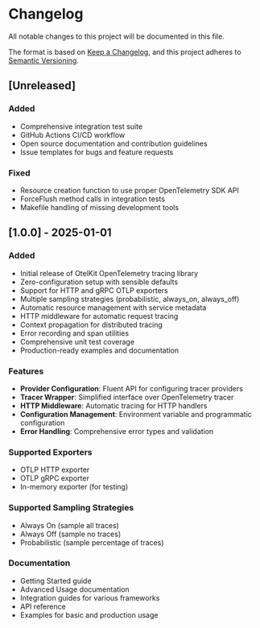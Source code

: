 # Changelog

All notable changes to this project will be documented in this file.

The format is based on [Keep a Changelog](https://keepachangelog.com/en/1.0.0/),
and this project adheres to [Semantic Versioning](https://semver.org/spec/v2.0.0.html).

## [Unreleased]

### Added
- Comprehensive integration test suite
- GitHub Actions CI/CD workflow
- Open source documentation and contribution guidelines
- Issue templates for bugs and feature requests

### Fixed
- Resource creation function to use proper OpenTelemetry SDK API
- ForceFlush method calls in integration tests
- Makefile handling of missing development tools

## [1.0.0] - 2025-01-01

### Added
- Initial release of OtelKit OpenTelemetry tracing library
- Zero-configuration setup with sensible defaults
- Support for HTTP and gRPC OTLP exporters
- Multiple sampling strategies (probabilistic, always_on, always_off)
- Automatic resource management with service metadata
- HTTP middleware for automatic request tracing
- Context propagation for distributed tracing
- Error recording and span utilities
- Comprehensive unit test coverage
- Production-ready examples and documentation

### Features
- **Provider Configuration**: Fluent API for configuring tracer providers
- **Tracer Wrapper**: Simplified interface over OpenTelemetry tracer
- **HTTP Middleware**: Automatic tracing for HTTP handlers
- **Configuration Management**: Environment variable and programmatic configuration
- **Error Handling**: Comprehensive error types and validation

### Supported Exporters
- OTLP HTTP exporter
- OTLP gRPC exporter
- In-memory exporter (for testing)

### Supported Sampling Strategies
- Always On (sample all traces)
- Always Off (sample no traces)
- Probabilistic (sample percentage of traces)

### Documentation
- Getting Started guide
- Advanced Usage documentation
- Integration guides for various frameworks
- API reference
- Examples for basic and production usage

